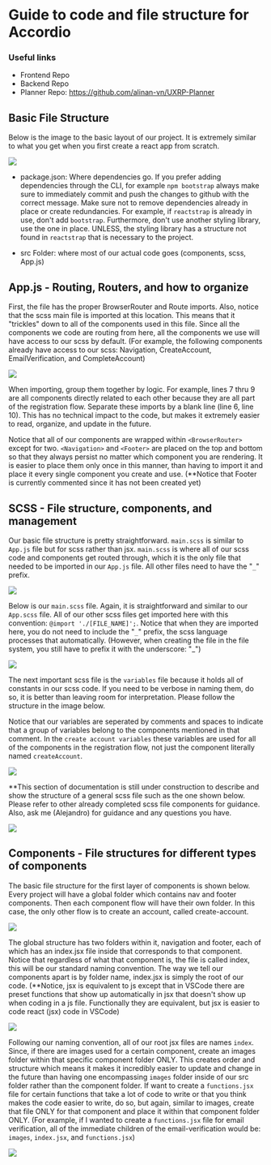 # Guide to code and file structure for Accordio

### Useful links
- Frontend Repo
- Backend Repo
- Planner Repo: https://github.com/alinan-vn/UXRP-Planner

## Basic File Structure

Below is the image to the basic layout of our project. It is extremely similar to what you get when you first create a react app from scratch.

<img src="./images/accordio-basic-file-structue-1.PNG" />

- package.json: Where dependencies go. If you prefer adding dependencies through the CLI, for example `npm bootstrap` always make sure to immediately commit and push the changes to github with the correct message. Make sure not to remove dependencies already in place or create redundancies. For example, if `reactstrap` is already in use, don't add `bootstrap`. Furthermore, don't use another styling library, use the one in place. UNLESS, the styling library has a structure not found in `reactstrap` that is necessary to the project.

- src Folder: where most of our actual code goes (components, scss, App.js)

## App.js - Routing, Routers, and how to organize

First, the file has the proper BrowserRouter and Route imports. Also, notice that the scss main file is imported at this location. This means that it "trickles" down to all of the components used in this file. Since all the components we code are routing from here, all the components we use will have access to our scss by default. (For example, the following components already have access to our scss: Navigation, CreateAccount, EmailVerification, and CompleteAccount)

<img src="./images/App-js-structure.PNG" />

When importing, group them together by logic. For example, lines 7 thru 9 are all components directly related to each other because they are all part of the registration flow. Separate these imports by a blank line (line 6, line 10). This has no technical impact to the code, but makes it extremely easier to read, organize, and update in the future.

Notice that all of our components are wrapped within `<BrowserRouter>` except for two. `<Navigation>` and `<Footer>` are placed on the top and bottom so that they always persist no matter which component you are rendering. It is easier to place them only once in this manner, than having to import it and place it every single component you create and use. (**Notice that Footer is currently commented since it has not been created yet)

## SCSS - File structure, components, and management

Our basic file structure is pretty straightforward. `main.scss` is similar to `App.js` file but for scss rather than jsx. `main.scss` is where all of our scss code and components get routed through, which it is the only file that needed to be imported in our `App.js` file. All other files need to have the "`_`" prefix.

<img src="./images/scss-file-structure.PNG" />

Below is our `main.scss` file. Again, it is straightforward and similar to our `App.scss` file. All of our other scss files get imported here with this convention: `@import './[FILE_NAME]';`. Notice that when they are imported here, you do not need to include the "`_`" prefix, the scss language processes that automatically. (However, when creating the file in the file system, you still have to prefix it with the underscore: "_")

<img src="./images/scss-main-file.PNG" />

The next important scss file is the `variables` file because it holds all of constants in our scss code. If you need to be verbose in naming them, do so, it is better than leaving room for interpretation. Please follow the structure in the image below. 

Notice that our variables are seperated by comments and spaces to indicate that a group of variables belong to the components mentioned in that comment. In the `create account variables` these variables are used for all of the components in the registration flow, not just the component literally named `createAccount`.

<img src="./images/scss-variables-file.PNG" />

**This section of documentation is still under construction to describe and show the structure of a general scss file such as the one shown below. Please refer to other already completed scss file components for guidance. Also, ask me (Alejandro) for guidance and any questions you have. 

<img src="./images/scss-create-account-file.PNG" />

## Components - File structures for different types of components

The basic file structure for the first layer of components is shown below. Every project will have a global folder which contains nav and footer components. Then each component flow will have their own folder. In this case, the only other flow is to create an account, called create-account.

<img src="./images/components-file-structure.PNG" />

The global structure has two folders within it, navigation and footer, each of which has an index.jsx file inside that corresponds to that component. Notice that regardless of what that component is, the file is called index, this will be our standard naming convention. The way we tell our components apart is by folder name, index.jsx is simply the root of our code. (**Notice, jsx is equivalent to js except that in VSCode there are preset functions that show up automatically in jsx that doesn't show up when coding in a js file. Functionally they are equivalent, but jsx is easier to code react (jsx) code in VSCode)

<img src="./images/components-global-structure.PNG" />

Following our naming convention, all of our root jsx files are names `index`. Since, if there are images used for a certain component, create an images folder within that specific component folder ONLY. This creates order and structure which means it makes it incredibly easier to update and change in the future than having one encompassing `images` folder inside of our src folder rather than the component folder. If want to create a `functions.jsx` file for certain functions that take a lot of code to write or that you think makes the code easier to write, do so, but again, similar to images, create that file ONLY for that component and place it within that component folder ONLY. (For example, if I wanted to create a `functions.jsx` file for email verification, all of the immediate children of the email-verification would be: `images`, `index.jsx`, and `functions.jsx`)

<img src="./images/components-flow-structure.PNG" />
